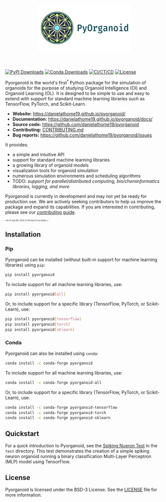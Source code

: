 <h1 align="center">
<img src=".github/images/logo_hero.png" width="300" alt="Pyorganoid Logo">
</h1><br>


[![PyPI Downloads](https://img.shields.io/pypi/dm/pyorganoid.svg?label=PyPI%20downloads)](
https://pypi.org/project/pyorganoid/)
[![Conda Downloads](https://img.shields.io/conda/dn/conda-forge/pyorganoid.svg?label=Conda%20downloads)](
https://anaconda.org/conda-forge/pyorganoid)
[![CI/CT/CD](https://github.com/danielathome19/pyorganoid/actions/workflows/package_upload.yml/badge.svg)](https://github.com/danielathome19/pyorganoid/actions/workflows/package_upload.yml)
[![License](https://img.shields.io/github/license/danielathome19/pyorganoid.svg)](https://github.com/danielathome19/pyorganoid/blob/main/LICENSE.md)
<!--[![Research Paper](https://img.shields.io/badge/DOI-10)](
https://DOI_LINK_HERE)-->


Pyorganoid is the world's first<sup>*</sup> Python package for the simulation of organoids for the purpose of studying 
Organoid Intelligence (OI) and Organoid Learning (OL).
It is designed to be simple to use and easy to extend with support for standard machine
learning libraries such as TensorFlow, PyTorch, and Scikit-Learn.

- **Website:** https://danielathome19.github.io/pyorganoid/
- **Documentation:** https://danielathome19.github.io/pyorganoid/docs/
- **Source code:** https://github.com/danielathome19/pyorganoid
- **Contributing:** [CONTRIBUTING.md](CONTRIBUTING.md)
- **Bug reports:** https://github.com/danielathome19/pyorganoid/issues

It provides:

- a simple and intuitive API
- support for standard machine learning libraries
- a growing library of organoid models
- visualization tools for organoid simulation
- numerous simulation environments and scheduling algorithms
- TODO: *support for parallel/distributed computing, bio/cheminformatics libraries, logging, and more*

Pyorganoid is currently in development and may not yet be ready for production use. We are actively seeking contributors
to help us improve the package and expand its capabilities. If you are interested in contributing, please see our
[contributing guide](CONTRIBUTING.md).

<p style="font-size: 6px">*As of July 6th, 2024, to the best of our ability :)</p>


## Installation


### Pip

Pyorganoid can be installed (without built-in support for machine learning libraries) using `pip`:

```bash
pip install pyorganoid
```

To include support for all machine learning libraries, use:

```bash
pip install pyorganoid[all]
```

Or, to include support for a specific library (TensorFlow, PyTorch, or Scikit-Learn), use:

```bash
pip install pyorganoid[tensorflow]
pip install pyorganoid[torch]
pip install pyorganoid[sklearn]
```


### Conda

Pyorganoid can also be installed using `conda`:

```bash
conda install -c conda-forge pyorganoid
```

To include support for all machine learning libraries, use:

```bash
conda install -c conda-forge pyorganoid-all
```

Or, to include support for a specific library (TensorFlow, PyTorch, or Scikit-Learn), use:

```bash
conda install -c conda-forge pyorganoid-tensorflow
conda install -c conda-forge pyorganoid-torch
conda install -c conda-forge pyorganoid-sklearn
```


## Quickstart

For a quick introduction to Pyorganoid, see the [Spiking Nueron Test](tests/spiking_test.py) in the `test` directory.
This test demonstrates the creation of a simple spiking neuron organoid running a binary classification Multi-Layer
Perceptron (MLP) model using TensorFlow.


## License

Pyorganoid is licensed under the BSD-3 License. See the [LICENSE](LICENSE.md) file for more information.

<!-- Project development began July 6th, 2024. -->